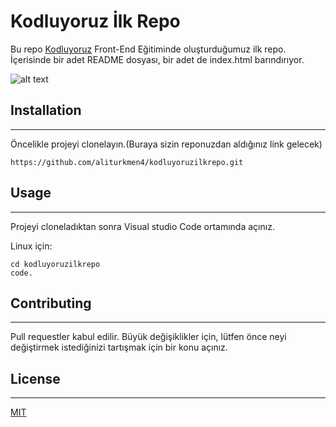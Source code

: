 # Kodluyoruz İlk Repo
Bu repo [Kodluyoruz](https://www.kodluyoruz.org/) Front-End Eğitiminde oluşturduğumuz ilk repo. İçerisinde bir adet README dosyası, bir adet de index.html barındırıyor.

![alt text](https://user-images.githubusercontent.com/84051961/148853389-4406ee7a-cd23-4329-8df9-5992a8f4327b.png)


## Installation
---
Öncelikle projeyi clonelayın.(Buraya sizin reponuzdan aldığınız link gelecek)

```
https://github.com/aliturkmen4/kodluyoruzilkrepo.git
```


## Usage
---
Projeyi cloneladıktan sonra Visual studio Code ortamında açınız.

Linux için:
```
cd kodluyoruzilkrepo
code.
```

## Contributing
---
Pull requestler kabul edilir. Büyük değişiklikler için, lütfen önce neyi değiştirmek istediğinizi tartışmak için bir konu açınız.

## License
---
[MIT](https://choosealicense.com/licenses/mit/)
